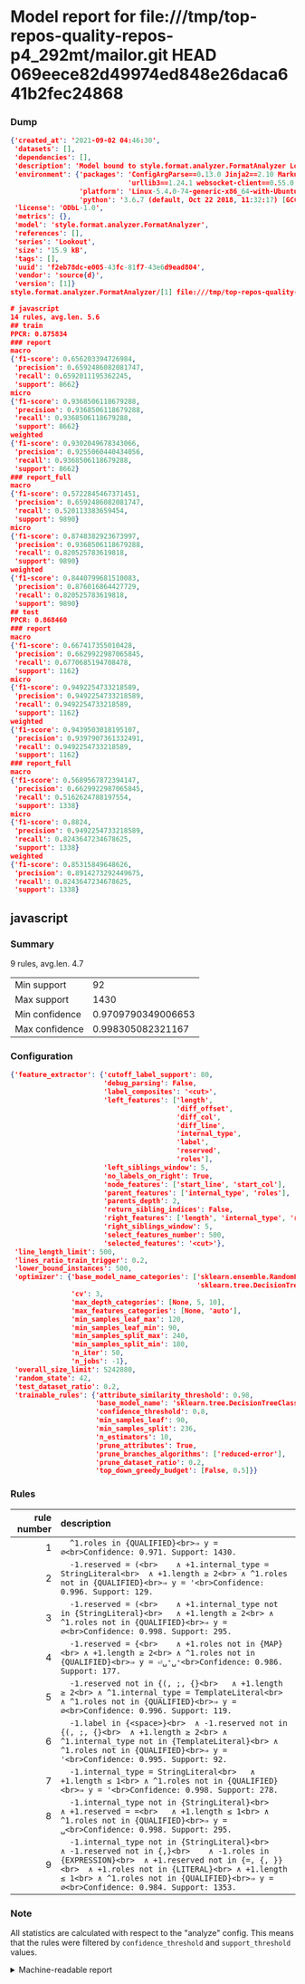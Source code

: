 # Model report for file:///tmp/top-repos-quality-repos-p4_292mt/mailor.git HEAD 069eece82d49974ed848e26daca641b2fec24868

### Dump

```json
{'created_at': '2021-09-02 04:46:30',
 'datasets': [],
 'dependencies': [],
 'description': 'Model bound to style.format.analyzer.FormatAnalyzer Lookout analyzer.',
 'environment': {'packages': 'ConfigArgParse==0.13.0 Jinja2==2.10 MarkupSafe==1.1.1 PyStemmer==1.3.0 PyYAML==5.1 Pympler==0.5 SQLAlchemy==1.2.10 SQLAlchemy-Utils==0.33.3 asdf==2.3.2 bblfsh==2.12.7 boto==2.49.0 boto3==1.9.130 botocore==1.12.130 cachetools==2.0.1 certifi==2019.3.9 chardet==3.0.4 clint==0.5.1 docker==3.7.0 docker-pycreds==0.4.0 dulwich==0.19.11 grpcio==1.19.0 grpcio-tools==1.19.0 humanfriendly==4.16.1 humanize==0.5.1 idna==2.8 jmespath==0.9.4 jsonschema==2.6.0 lookout-sdk==0.4.1 lookout-sdk-ml==0.19.0 lookout-style==0.2.0 lz4==2.1.6 modelforge==0.12.1 numpy==1.16.2 packaging==19.0 pandas==0.22.0 pip==19.0.3 protobuf==3.7.0 psycopg2-binary==2.7.5 pygtrie==2.3 pyparsing==2.3.1 python-dateutil==2.8.0 python-igraph==0.7.1.post6 pytz==2019.1 requests==2.21.0 requirements-parser==0.2.0 scikit-learn==0.20.1 scikit-optimize==0.5.2 scipy==1.2.1 semantic-version==2.6.0 setuptools==40.8.0 six==1.12.0 smart-open==1.8.1 sourced-ml==0.8.2 spdx==2.5.0 stringcase==1.2.0 tabulate==0.8.2 tqdm==4.31.1 '
                             'urllib3==1.24.1 websocket-client==0.55.0 xxhash==1.3.0',
                 'platform': 'Linux-5.4.0-74-generic-x86_64-with-Ubuntu-18.04-bionic',
                 'python': '3.6.7 (default, Oct 22 2018, 11:32:17) [GCC 8.2.0]'},
 'license': 'ODbL-1.0',
 'metrics': {},
 'model': 'style.format.analyzer.FormatAnalyzer',
 'references': [],
 'series': 'Lookout',
 'size': '15.9 kB',
 'tags': [],
 'uuid': 'f2eb78dc-e005-43fc-81f7-43e6d9ead804',
 'vendor': 'source{d}',
 'version': [1]}
style.format.analyzer.FormatAnalyzer/[1] file:///tmp/top-repos-quality-repos-p4_292mt/mailor.git 069eece82d49974ed848e26daca641b2fec24868

# javascript
14 rules, avg.len. 5.6
## train
PPCR: 0.875834
### report
macro
{'f1-score': 0.656203394726984,
 'precision': 0.6592486082081747,
 'recall': 0.6592011195362245,
 'support': 8662}
micro
{'f1-score': 0.9368506118679288,
 'precision': 0.9368506118679288,
 'recall': 0.9368506118679288,
 'support': 8662}
weighted
{'f1-score': 0.9302049678343066,
 'precision': 0.9255060440434056,
 'recall': 0.9368506118679288,
 'support': 8662}
### report_full
macro
{'f1-score': 0.5722845467371451,
 'precision': 0.6592486082081747,
 'recall': 0.520113383659454,
 'support': 9890}
micro
{'f1-score': 0.8748382923673997,
 'precision': 0.9368506118679288,
 'recall': 0.820525783619818,
 'support': 9890}
weighted
{'f1-score': 0.8440799681510083,
 'precision': 0.876016864427729,
 'recall': 0.820525783619818,
 'support': 9890}
## test
PPCR: 0.868460
### report
macro
{'f1-score': 0.667417355010428,
 'precision': 0.6629922987065845,
 'recall': 0.6770685194708478,
 'support': 1162}
micro
{'f1-score': 0.9492254733218589,
 'precision': 0.9492254733218589,
 'recall': 0.9492254733218589,
 'support': 1162}
weighted
{'f1-score': 0.9439503018195107,
 'precision': 0.9397907361332491,
 'recall': 0.9492254733218589,
 'support': 1162}
### report_full
macro
{'f1-score': 0.5689567872394147,
 'precision': 0.6629922987065845,
 'recall': 0.5162624788197554,
 'support': 1338}
micro
{'f1-score': 0.8824,
 'precision': 0.9492254733218589,
 'recall': 0.8243647234678625,
 'support': 1338}
weighted
{'f1-score': 0.85315849648626,
 'precision': 0.8914273292449675,
 'recall': 0.8243647234678625,
 'support': 1338}
```

## javascript
### Summary
9 rules, avg.len. 4.7

| | |
|-|-|
|Min support|92|
|Max support|1430|
|Min confidence|0.9709790349006653|
|Max confidence|0.998305082321167|

### Configuration

```json
{'feature_extractor': {'cutoff_label_support': 80,
                       'debug_parsing': False,
                       'label_composites': '<cut>',
                       'left_features': ['length',
                                         'diff_offset',
                                         'diff_col',
                                         'diff_line',
                                         'internal_type',
                                         'label',
                                         'reserved',
                                         'roles'],
                       'left_siblings_window': 5,
                       'no_labels_on_right': True,
                       'node_features': ['start_line', 'start_col'],
                       'parent_features': ['internal_type', 'roles'],
                       'parents_depth': 2,
                       'return_sibling_indices': False,
                       'right_features': ['length', 'internal_type', 'reserved', 'roles'],
                       'right_siblings_window': 5,
                       'select_features_number': 500,
                       'selected_features': '<cut>'},
 'line_length_limit': 500,
 'lines_ratio_train_trigger': 0.2,
 'lower_bound_instances': 500,
 'optimizer': {'base_model_name_categories': ['sklearn.ensemble.RandomForestClassifier',
                                              'sklearn.tree.DecisionTreeClassifier'],
               'cv': 3,
               'max_depth_categories': [None, 5, 10],
               'max_features_categories': [None, 'auto'],
               'min_samples_leaf_max': 120,
               'min_samples_leaf_min': 90,
               'min_samples_split_max': 240,
               'min_samples_split_min': 180,
               'n_iter': 50,
               'n_jobs': -1},
 'overall_size_limit': 5242880,
 'random_state': 42,
 'test_dataset_ratio': 0.2,
 'trainable_rules': {'attribute_similarity_threshold': 0.98,
                     'base_model_name': 'sklearn.tree.DecisionTreeClassifier',
                     'confidence_threshold': 0.8,
                     'min_samples_leaf': 90,
                     'min_samples_split': 236,
                     'n_estimators': 10,
                     'prune_attributes': True,
                     'prune_branches_algorithms': ['reduced-error'],
                     'prune_dataset_ratio': 0.2,
                     'top_down_greedy_budget': [False, 0.5]}}
```

### Rules

| rule number | description |
|----:|:-----|
| 1 | `  ^1.roles in {QUALIFIED}<br>⇒ y = ∅<br>Confidence: 0.971. Support: 1430.` |
| 2 | `  -1.reserved = (<br>	∧ +1.internal_type = StringLiteral<br>	∧ +1.length ≥ 2<br>	∧ ^1.roles not in {QUALIFIED}<br>⇒ y = '<br>Confidence: 0.996. Support: 129.` |
| 3 | `  -1.reserved = (<br>	∧ +1.internal_type not in {StringLiteral}<br>	∧ +1.length ≥ 2<br>	∧ ^1.roles not in {QUALIFIED}<br>⇒ y = ∅<br>Confidence: 0.998. Support: 295.` |
| 4 | `  -1.reserved = {<br>	∧ +1.roles not in {MAP}<br>	∧ +1.length ≥ 2<br>	∧ ^1.roles not in {QUALIFIED}<br>⇒ y = ⏎␣⁺␣⁺<br>Confidence: 0.986. Support: 177.` |
| 5 | `  -1.reserved not in {(, ;, {}<br>	∧ +1.length ≥ 2<br>	∧ ^1.internal_type = TemplateLiteral<br>	∧ ^1.roles not in {QUALIFIED}<br>⇒ y = ∅<br>Confidence: 0.996. Support: 119.` |
| 6 | `  -1.label in {<space>}<br>	∧ -1.reserved not in {(, ;, {}<br>	∧ +1.length ≥ 2<br>	∧ ^1.internal_type not in {TemplateLiteral}<br>	∧ ^1.roles not in {QUALIFIED}<br>⇒ y = '<br>Confidence: 0.995. Support: 92.` |
| 7 | `  -1.internal_type = StringLiteral<br>	∧ +1.length ≤ 1<br>	∧ ^1.roles not in {QUALIFIED}<br>⇒ y = '<br>Confidence: 0.998. Support: 278.` |
| 8 | `  -1.internal_type not in {StringLiteral}<br>	∧ +1.reserved = =<br>	∧ +1.length ≤ 1<br>	∧ ^1.roles not in {QUALIFIED}<br>⇒ y = ␣<br>Confidence: 0.998. Support: 295.` |
| 9 | `  -1.internal_type not in {StringLiteral}<br>	∧ -1.reserved not in {,}<br>	∧ -1.roles in {EXPRESSION}<br>	∧ +1.reserved not in {=, {, }}<br>	∧ +1.roles not in {LITERAL}<br>	∧ +1.length ≤ 1<br>	∧ ^1.roles not in {QUALIFIED}<br>⇒ y = ∅<br>Confidence: 0.984. Support: 1353.` |

### Note
All statistics are calculated with respect to the "analyze" config. This means that the rules were filtered by
`confidence_threshold` and `support_threshold` values.

<details>
    <summary>Machine-readable report</summary>
```json
{"javascript": {"avg_rule_len": 4.666666666666667, "max_conf": 0.998305082321167, "max_support": 1430, "min_conf": 0.9709790349006653, "min_support": 92, "num_rules": 9}}
```
</details>
